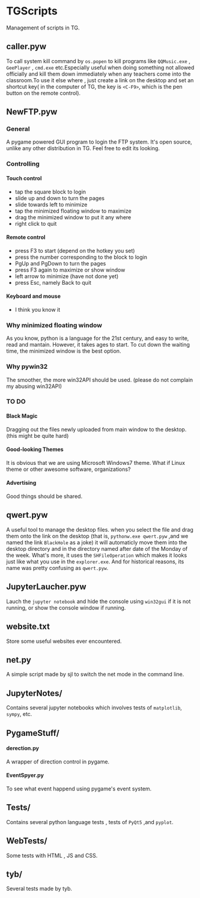 # TGScripts
Management of  scripts in TG.

## caller.pyw
To call system kill command by `os.popen` to kill programs like `QQMusic.exe` , `GeePlayer` , `cmd.exe` etc.Especially useful when doing something not allowed officially and kill them down immediately when any teachers come into the classroom.To use it else where , just create a link on the desktop and set an shortcut key( in the computer of TG, the key is `<C-F9>`, which is the pen button on the remote control).
## NewFTP.pyw
### General
A pygame powered GUI program to login the FTP system.
It's open source, unlike any other distribution in TG.
Feel free to edit its looking.
### Controlling
#### Touch control
- tap the square block to login
- slide up and down to turn the pages
- slide towards left to minimize
- tap the minimized floating window to maximize
- drag the minimized window to put it any where
- right click to quit
#### Remote control
- press F3 to start (depend on the hotkey you set)
- press the number corresponding to the block to login
- PgUp and PgDown to turn the pages
- press F3 again to maximize or show window
- left arrow to minimize (have not done yet)
- press Esc, namely Back to quit
#### Keyboard and mouse
- I think you know it 

### Why minimized floating window
As you know, python is a language for the 21st century,
and easy to write, read and mantain. However, it takes ages to start.
To cut down the waiting time, the minimized window is the best option.
### Why pywin32
The smoother, the more win32API should be used. (please do not complain my abusing win32API)
### TO DO
#### Black Magic
Dragging out the files newly uploaded from main window to the desktop. (this might be quite hard)
#### Good-looking Themes
It is obvious that we are using Microsoft Windows7 theme. What if Linux theme or other awesome software, organizations?
#### Advertising
Good things should be shared.
## qwert.pyw
A useful tool to manage the desktop files. when you select the file and drag them onto the link on the desktop (that is, `pythonw.exe qwert.pyw` ,and we named the link `BlackHole` as a joke) it will automaticly move them into the desktop directory and in the directory named after date of the Monday of the week. What's more, it uses the `SHFileOperation` which makes it looks just like what you use in the `explorer.exe`. And for historical reasons, its name was pretty confusing as `qwert.pyw`.
## JupyterLaucher.pyw
Lauch the `jupyter notebook` and hide the console using `win32gui` if it is not running, or show the console window if running.
## website.txt
Store some useful websites ever encountered.
## net.py
A simple script made by sjl to switch the net mode in the command line.
## JupyterNotes/
Contains several jupyter notebooks which involves tests of `matplotlib`, `sympy`, etc.
## PygameStuff/
#### derection.py
A wrapper of direction control in pygame.
#### EventSpyer.py
To see what event happend using pygame's event system.
## Tests/
Contains several python language tests , tests of `PyQt5` ,and `pyplot`.
## WebTests/
Some tests with HTML , JS and CSS.
## tyb/
Several tests made by tyb.
